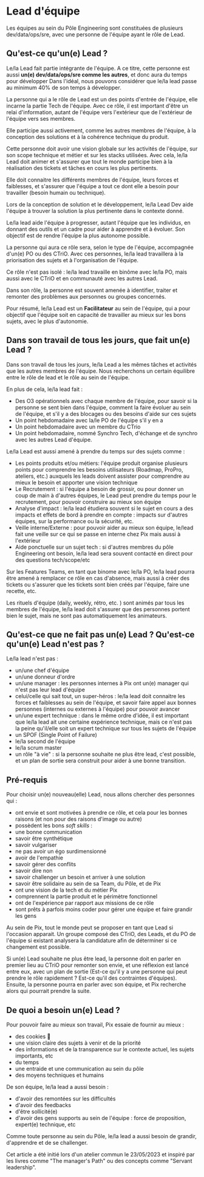 # Lead d'équipe

Les équipes au sein du Pôle Engineering sont constituées de plusieurs dev/data/ops/sre, avec une personne de l'équipe ayant le rôle de Lead.

## Qu'est-ce qu'un(e) Lead ? 

Le/la Lead fait partie intégrante de l'équipe. 
A ce titre, cette personne est aussi **un(e) dev/data/ops/sre comme les autres**, et donc aura du temps pour développer 
Dans l'idéal, nous pouvons considérer que le/la lead passe au minimum 40% de son temps à développer.

La personne qui a le rôle de Lead est un des points d'entrée de l'équipe, elle incarne la partie Tech de l'équipe. Avec ce rôle, il est important d'être un relai d'information, autant de l'équipe vers l'extérieur que de l'extérieur de l'équipe vers ses membres.

Elle participe aussi activement, comme les autres membres de l'équipe, à la conception des solutions et à la cohérence technique du produit.

Cette personne doit avoir une vision globale sur les activités de l'équipe, sur son scope technique et métier et sur les stacks utilisées. Avec cela, le/la Lead doit animer et s'assurer que tout le monde participe bien à la réalisation des tickets et tâches en cours les plus pertinents.

Elle doit connaitre les différents membres de l'équipe, leurs forces et faiblesses, et s'assurer que l'équipe a tout ce dont elle a besoin pour travailler (besoin humain ou technique).

Lors de la conception de solution et le développement, le/la Lead Dev aide l'équipe à trouver la solution la plus pertinente dans le contexte donné. 

Le/la lead aide l'équipe à progresser, autant l'équipe que les individus, en donnant des outils et un cadre pour aider à apprendre et à évoluer. Son objectif est de rendre l'équipe la plus autonome possible.

La personne qui aura ce rôle sera, selon le type de l'équipe, accompagnée d'un(e) PO ou des CTriO. Avec ces personnes, le/la lead travaillera à la priorisation des sujets et à l'organisation de l'équipe.

Ce rôle n'est pas isolé : le/la lead travaille en binôme avec le/la PO, mais aussi avec le CTriO et en communauté avec les autres Lead.

Dans son rôle, la personne est souvent amenée à identifier, traiter et remonter des problèmes aux personnes ou groupes concernés.

Pour résumé, le/la Lead est un **Facilitateur** au sein de l'équipe, qui a pour objectif que l'équipe soit en capacité de travailler au mieux sur les bons sujets, avec le plus d'autonomie.

## Dans son travail de tous les jours, que fait un(e) Lead ? 

Dans son travail de tous les jours, le/la Lead a les mêmes tâches et activités que les autres membres de l'équipe. Nous recherchons un certain équilibre entre le rôle de lead et le rôle au sein de l'équipe.

En plus de cela, le/la lead fait : 
- Des O3 opérationnels avec chaque membre de l'équipe, pour savoir si la personne se sent bien dans l'équipe, comment la faire évoluer au sein de l'équipe, et s'il y a des blocages ou des besoins d'aide sur ces sujets
- Un point hebdomadaire avec la/le PO de l'équipe s'il y en a 
- Un point hebdomadaire avec un membre du CTrio
- Un point hebdomadaire, nommé Synchro Tech, d'échange et de synchro avec les autres Lead d'équipe.  
  
Le/la Lead est aussi amené à prendre du temps sur des sujets comme : 
- Les points produits et/ou métiers: l'équipe produit organise plusieurs points pour comprendre les besoins utilisateurs (Roadmap, ProPro, ateliers, etc.) auxquels les leads doivent assister pour comprendre au mieux le besoin et apporter une vision technique
- Le Recrutement : si l'équipe a besoin de grossir, ou pour donner un coup de main à d'autres équipes, le Lead peut prendre du temps pour le recrutement, pour pouvoir construire au mieux son équipe
- Analyse d'impact : le/la lead étudiera souvent si le sujet en cours a des impacts et effets de bord à prendre en compte : impacts sur d'autres équipes, sur la performance ou la sécurité, etc.
- Veille interne/Externe : pour pouvoir aider au mieux son équipe, le/lead fait une veille sur ce qui se passe en interne chez Pix mais aussi à l'extérieur
- Aide ponctuelle sur un sujet tech : si d'autres membres du pôle Engineering ont besoin, le/la lead sera souvent contacté en direct pour des questions tech/scope/etc

Sur les Features Teams, en tant que binome avec le/la PO, le/la lead pourra être amené à remplacer ce rôle en cas d'absence, mais aussi à créer des tickets ou s'assurer que les tickets sont bien créés par l'équipe, faire une recette, etc.

Les rituels d'équipe (daily, weekly, rétro, etc. ) sont animés par tous les membres de l'équipe, le/la lead doit s'assurer que des personnes portent bien le sujet, mais ne sont pas automatiquement les animateurs.


## Qu'est-ce que ne fait pas un(e) Lead ? Qu'est-ce qu'un(e) Lead n'est pas ? 

Le/la lead n'est pas :

- un/une chef d'équipe
- un/une donneur d'ordre 
- un/une manager : les personnes internes à Pix ont un(e) manager qui n'est pas leur lead d'équipe
- celui/celle qui sait tout, un super-héros : le/la lead doit connaitre les forces et faiblesses au sein de l'équipe, et savoir faire appel aux bonnes personnes (internes ou externes à l'équipe) pour pouvoir avancer
- un/une expert technique : dans le même ordre d'idée, il est important que le/la lead ait une certaine expérience technique, mais ce n'est pas la peine qu'il/elle soit un expert technique sur tous les sujets de l'équipe
- un SPOF (Single Point of Failure)
- le/la second de l'équipe
- le/la scrum master
- un rôle "à vie" : si la personne souhaite ne plus être lead, c'est possible, et un plan de sortie sera construit pour aider à une bonne transition.

## Pré-requis

Pour choisir un(e) nouveau(elle) Lead, nous allons chercher des personnes qui :

- ont envie et sont motivées à prendre ce rôle, et cela pour les bonnes raisons (et non pour des raisons d'image ou autre)
- possèdent les bons *soft skills* :
 - une bonne communication 
 - savoir être synthétique
 - savoir vulgariser
 - ne pas avoir un égo surdimensionné
 - avoir de l'empathie
 - savoir gérer des conflits
 - savoir dire non
 - savoir challenger un besoin et arriver à une solution
 - savoir être solidaire au sein de sa Team, du Pôle, et de Pix
- ont une vision de la tech et du métier Pix
- comprennent la partie produit et le périmètre fonctionnel
- ont de l'expérience par rapport aux missions de ce rôle 
- sont prêts à parfois moins coder pour gérer une équipe et faire grandir les gens

Au sein de Pix, tout le monde peut se proposer en tant que Lead si l'occasion apparait. Un groupe composé des CTriO, des Leads, et du PO de l'équipe si existant analysera la candidature afin de déterminer si ce changement est possible.

Si un(e) Lead souhaite ne plus être lead, la personne doit en parler en premier lieu au CTriO pour remonter son envie, et une réflexion est lancé entre eux, avec un plan de sortie (Est-ce qu'il y a une personne qui peut prendre le rôle rapidement ? Est-ce qu'il des contraintes d'équipes). Ensuite, la personne pourra en parler avec son équipe, et Pix recherche alors qui pourrait prendre la suite.


## De quoi a besoin un(e) Lead ? 

Pour pouvoir faire au mieux son travail, Pix essaie de fournir au mieux :

- des cookies 🍪
- une vision claire des sujets à venir et de la priorité
- des informations et de la transparence sur le contexte actuel, les sujets importants, etc
- du temps
- une entraide et une communication au sein du pôle
- des moyens techniques et humains

De son équipe, le/la lead a aussi besoin :

- d'avoir des remontées sur les difficultés
- d'avoir des feedbacks
- d'être sollicité(e)
- d'avoir des gens supports au sein de l'équipe : force de proposition, expert(e) technique, etc

Comme toute personne au sein du Pôle, le/la lead a aussi besoin de grandir, d'apprendre et de se challenger.

Cet article a été initié lors d'un atelier commun le 23/05/2023 et inspiré par les livres comme "The manager's Path" ou des concepts comme "Servant leadership".